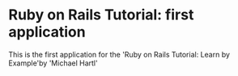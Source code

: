 # Ruby on Rails Tutorial: first application

This is the first application for the 'Ruby on Rails Tutorial: Learn by Example'by 'Michael Hartl'

